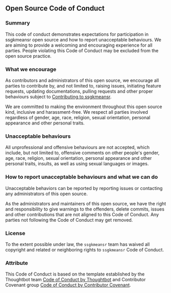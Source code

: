 ## Open Source Code of Conduct

### Summary

This code of conduct demonstrates expectations for participation in ssgkmeansr open source and how to report unacceptable behaviours. We are aiming to provide a welcoming and encouraging experience for all parties. People violating this Code of Conduct may be excluded from the open source practice. 

### What we encourage 

As contributors and administrators of this open source, we encourage all parties to contribute by, and not limited to, raising issues, initiating feature requests, updating documentations, pulling requests and other proper behaviours subject to [Contributing to ssgkmeansr](https://github.com/UBC-MDS/ssgkmeansr/blob/master/CONTRIBUTING.md). 


We are committed to making the environment throughout this open source kind, inclusive and harassment-free. We respect all parties involved regardless of gender, age, race, religion, sexual orientation, personal appearance and other personal traits.  

### Unacceptable behaviours


All unprofessional and offensive behaviours are not accepted, which include, but not limited to, offensive comments on other people's gender, age, race, religion, sexual orientation, personal appearance and other personal traits, insults, as well as using sexual languages or images.

### How to report unacceptable behaviours and what we can do 

Unacceptable behaviors can be reported by reporting issues or contacting any administrators of this open source.

As the administrators and maintainers of this open source, we have the right and responsibility to give warnings to the offenders, delete commits, issues and other contributions that are not aligned to this Code of Conduct. Any parties not following the Code of Conduct may get removed.


### License

To the extent possible under law, the `ssgkmeansr` team has waived all copyright and related or neighboring rights to `ssgkmeansr` Code of Conduct.



### Attribute

This Code of Conduct is based on the template established by the Thoughtbot team [Code of Conduct by Thoughtbot](https://thoughtbot.com/open-source-code-of-conduct) and Contributor Covenant group [Code of Conduct by Contributor Covenant](https://www.contributor-covenant.org/). 



